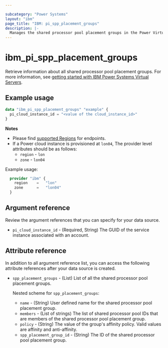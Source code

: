 ```yaml
---

subcategory: "Power Systems"
layout: "ibm"
page_title: "IBM: pi_spp_placement_groups"
description: |-
  Manages the shared processor pool placement groups in the Power Virtual Server cloud.
---
```


# ibm_pi_spp_placement_groups
Retrieve information about all shared processor pool placement groups. For more information, see [getting started with IBM Power Systems Virtual Servers](https://cloud.ibm.com/docs/power-iaas?topic=power-iaas-getting-started).

## Example usage

```terraform
data "ibm_pi_spp_placement_groups" "example" {
  pi_cloud_instance_id = "<value of the cloud_instance_id>"
}
```

**Notes**

* Please find [supported Regions](https://cloud.ibm.com/apidocs/power-cloud#endpoint) for endpoints.
* If a Power cloud instance is provisioned at `lon04`, The provider level attributes should be as follows:
  * `region` - `lon`
  * `zone` - `lon04`

Example usage:

  ```terraform
    provider "ibm" {
      region    =   "lon"
      zone      =   "lon04"
    }
  ```
  
## Argument reference
Review the argument references that you can specify for your data source.

- `pi_cloud_instance_id` - (Required, String) The GUID of the service instance associated with an account.

## Attribute reference
In addition to all argument reference list, you can access the following attribute references after your data source is created.

- `spp_placement_groups` - (List) List of all the shared processor pool placement groups.

  Nested scheme for `spp_placement_groups`:
  - `name` - (String) User defined name for the shared processor pool placement group.
  - `members` - (List of strings) The list of shared processor pool IDs that are members of the shared processor pool placement group.
  - `policy` - (String) The value of the group's affinity policy. Valid values are affinity and anti-affinity.
  - `spp_placement_group_id` - (String) The ID of the shared processor pool placement group.
